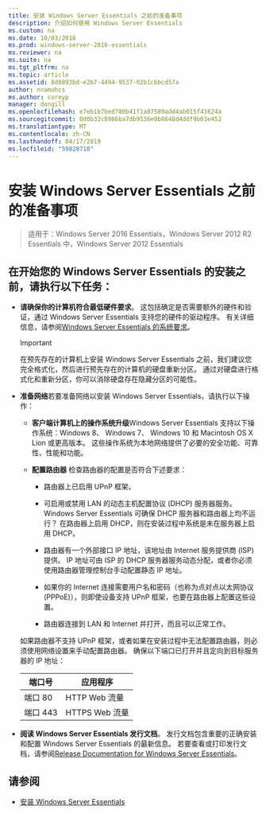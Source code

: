 ```yaml
---
title: 安装 Windows Server Essentials 之前的准备事项
description: 介绍如何使用 Windows Server Essentials
ms.custom: na
ms.date: 10/03/2016
ms.prod: windows-server-2016-essentials
ms.reviewer: na
ms.suite: na
ms.tgt_pltfrm: na
ms.topic: article
ms.assetid: 8d0893bd-e2b7-4494-9537-02b1cbbcd57a
author: nnamuhcs
ms.author: coreyp
manager: dongill
ms.openlocfilehash: e7eb1b7bed780b41f1a87589add4ab015f41624a
ms.sourcegitcommit: 0d0b32c8986ba7db9536e0b8648d4ddf9b03e452
ms.translationtype: MT
ms.contentlocale: zh-CN
ms.lasthandoff: 04/17/2019
ms.locfileid: "59828718"
---
```

# <a name="before-you-install-windows-server-essentials"></a>安装 Windows Server Essentials 之前的准备事项

>适用于：Windows Server 2016 Essentials，Windows Server 2012 R2 Essentials 中，Windows Server 2012 Essentials

##  <a name="BKMK_BeforeYouBegin"></a> 在开始您的 Windows Server Essentials 的安装之前，请执行以下任务：  

-   **请确保你的计算机符合最低硬件要求**。 这包括确定是否需要额外的硬件和验证，通过 Windows Server Essentials 支持您的硬件的驱动程序。 有关详细信息，请参阅[Windows Server Essentials 的系统要求](../get-started/system-requirements.md)。   

  
    > [!IMPORTANT]
    >  在预先存在的计算机上安装 Windows Server Essentials 之前，我们建议您完全格式化，然后进行预先存在的计算机的硬盘重新分区。 通过对硬盘进行格式化和重新分区，你可以消除硬盘存在隐藏分区的可能性。  
  
-   **准备网络**若要准备网络以安装 Windows Server Essentials，请执行以下操作：  
    
  
    -   **客户端计算机上的操作系统升级**Windows Server Essentials 支持以下操作系统：Windows 8、 Windows 7、 Windows 10 和 Macintosh OS X Lion 或更高版本。 这些操作系统为本地网络提供了必要的安全功能、可靠性、性能和功能。  
  
    -   **配置路由器** 检查路由器的配置是否符合下述要求：  
  
        -   路由器上已启用 UPnP 框架。  
  
        -   可启用或禁用 LAN 的动态主机配置协议 (DHCP) 服务器服务。  Windows Server Essentials 可确保 DHCP 服务器和路由器上均不运行？ 在路由器上启用 DHCP，则在安装过程中系统是未在服务器上启用 DHCP。  
  
        -   路由器有一个外部接口 IP 地址，该地址由 Internet 服务提供商 (ISP) 提供。 IP 地址可由 ISP 的 DHCP 服务器服务动态分配，或者你必须使用路由器管理控制台手动配置静态 IP 地址。  
  
        -   如果你的 Internet 连接需要用户名和密码（也称为点对点以太网协议 (PPPoE)），则即使设备支持 UPnP 框架，也要在路由器上配置这些设置。  
  
        -   路由器连接到 LAN 和 Internet 并打开，而且可以正常工作。  
  
     如果路由器不支持 UPnP 框架，或者如果在安装过程中无法配置路由器，则必须使用网络设置来手动配置路由器。 确保以下端口已打开并且定向到目标服务器的 IP 地址：  
  
    |端口号|应用程序|  
    |-----------------|-----------------|  
    |端口 80|HTTP Web 流量|  
    |端口 443|HTTPS Web 流量|  
  

-   **阅读 Windows Server Essentials 发行文档**。 发行文档包含重要的正确安装和配置 Windows Server Essentials 的最新信息。 若要查看或打印发行文档，请参阅[Release Documentation for Windows Server Essentials](../get-started/release-notes.md)。  
  
## <a name="see-also"></a>请参阅  
  
-   [安装 Windows Server Essentials](Install-Windows-Server-Essentials.md)

